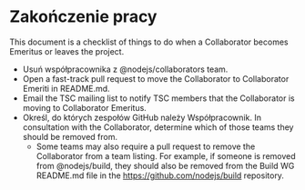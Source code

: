 # Zakończenie pracy

This document is a checklist of things to do when a Collaborator becomes Emeritus or leaves the project.

* Usuń współpracownika z @nodejs/collaborators team.
* Open a fast-track pull request to move the Collaborator to Collaborator Emeriti in README.md.
* Email the TSC mailing list to notify TSC members that the Collaborator is moving to Collaborator Emeritus.
* Określ, do których zespołów GitHub należy Współpracownik. In consultation with the Collaborator, determine which of those teams they should be removed from. 
    * Some teams may also require a pull request to remove the Collaborator from a team listing. For example, if someone is removed from @nodejs/build, they should also be removed from the Build WG README.md file in the https://github.com/nodejs/build repository.